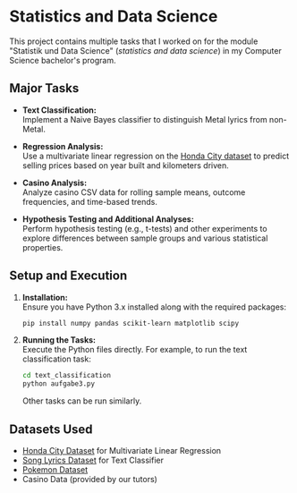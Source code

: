 # Statistics and Data Science

This project contains multiple tasks that I worked on for the module "Statistik und Data Science" (_statistics and data science_) in my Computer Science bachelor's program.

## Major Tasks

- **Text Classification:**  
  Implement a Naive Bayes classifier to distinguish Metal lyrics from non-Metal.

- **Regression Analysis:**  
  Use a multivariate linear regression on the [Honda City dataset](https://www.kaggle.com/datasets/nehalbirla/vehicle-dataset-from-cardekho) to predict selling prices based on year built and kilometers driven.

- **Casino Analysis:**  
  Analyze casino CSV data for rolling sample means, outcome frequencies, and time-based trends.

- **Hypothesis Testing and Additional Analyses:**  
  Perform hypothesis testing (e.g., t-tests) and other experiments to explore differences between sample groups and various statistical properties.


## Setup and Execution

1. **Installation:**  
   Ensure you have Python 3.x installed along with the required packages:
   ```bash
   pip install numpy pandas scikit-learn matplotlib scipy
   ```
   
2. **Running the Tasks:**  
   Execute the Python files directly. For example, to run the text classification task:
   ```bash
   cd text_classification
   python aufgabe3.py
   ```
   Other tasks can be run similarly.

## Datasets Used

- [Honda City Dataset](https://www.kaggle.com/datasets/nehalbirla/vehicle-dataset-from-cardekho) for Multivariate Linear Regression
- [Song Lyrics Dataset](https://www.kaggle.com/datasets/mateibejan/multilingual-lyrics-for-genre-classification) for Text Classifier
- [Pokemon Dataset](https://www.kaggle.com/datasets/abcsds/pokemon)
- Casino Data (provided by our tutors)